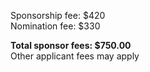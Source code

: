 Sponsorship fee: $420 <br />
Nomination fee: $330 <br />

**Total sponsor fees: $750.00**<br />
Other applicant fees may apply

